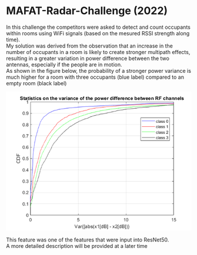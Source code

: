 # MAFAT-Radar-Challenge (2022)
In this challenge the competitors were asked to detect and count occupants within rooms using WiFi signals (based on the mesured RSSI strength along time).  
My solution was derived from the observation that an increase in the number of occupants
in a room is likely to create stronger multipath effects, resulting in a greater variation
in power difference between the two antennas, especially if the people are in motion.  
As shown in the figure below, the probability of a stronger power variance is much higher
for a room with three occupants (blue label) compared to an empty room (black label)

![CDF plot](https://github.com/zahilaty/MAFAT-RSSI-Challenge/blob/master/Figures/ExampleForMPImportance.png)

This feature was one of the features that were input into ResNet50.  
A more detailed description will be provided at a later time